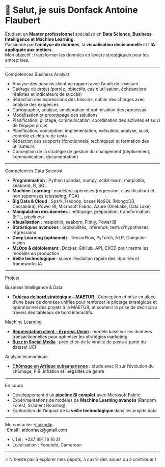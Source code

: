 # 👋 Salut, je suis Donfack Antoine Flaubert  

Étudiant en **Master professionnel** spécialisé en **Data Science, Business Intelligence et Machine Learning**.  
Passionné par l’**analyse de données**, la **visualisation décisionnelle** et l’**IA appliquée aux métiers**.  
Mon objectif : transformer les données en leviers stratégiques pour les entreprises.  

---

Compétences Business Analyst
- Analyse des besoins client en rapport avec l’audit de l’existant  
- Cadrage de projet (portée, objectifs, cas d’utilisation, échéanciers réalistes et indicateurs de succès)  
- Rédaction des expressions des besoins, cahier des charges avec analyse des exigences  
- Cartographie, analyse, amélioration et optimisation des processus  
- Modélisation et prototypage des solutions  
- Planification, pilotage, communication, coordination des activités et suivi de l’équipe projet  
- Planification, conception, implémentation, exécution, analyse, suivi, contrôle et clôture de tests  
- Rédaction des supports (fonctionnels, techniques) et formation des utilisateurs  
- Conception de la stratégie de gestion du changement (déploiement, communication, documentation)  

---
Compétences Data Scientist
- **Programmation** : Python (pandas, numpy, scikit-learn, matplotlib, seaborn), R, SQL  
- **Machine Learning** : modèles supervisés (régression, classification) et non supervisés (clustering, PCA)  
- **Big Data & Cloud** : Spark, Hadoop, bases NoSQL (MongoDB, Cassandra), Power BI, Microsoft Fabric, Azure (OneLake, Data Lake)  
- **Manipulation des données** : nettoyage, préparation, transformation (ETL, pipelines)  
- **Visualisation** : matplotlib, seaborn, Plotly, Power BI  
- **Statistiques avancées** : probabilités, inférence, tests d’hypothèses, régressions  
- **Deep Learning (optionnel)** : TensorFlow, PyTorch, NLP, Computer Vision  
- **MLOps & déploiement** : Docker, GitHub, API, CI/CD pour mettre les modèles en production  
- **Veille technologique** : suivre l’évolution rapide des librairies et frameworks IA  

---

 Projets

 Business Intelligence & Data
- [**Tableau de bord stratégique – MAETUR**](#) : Conception et mise en place d’une base de données unifiée pour renforcer le pilotage stratégique et opérationnel des projets à la MAETUR, et soutenir la prise de décision à travers des tableaux de bord interactifs.  

Machine Learning
- [**Segmentation client – Express Union**](#) : modèle basé sur les données transactionnelles pour optimiser les stratégies marketing  
- [**Buzz in Social Media**](#) : prédiction de la viralité de posts à partir du dataset UCI  

Analyse économique
- [**Chômage en Afrique subsaharienne**](#) : étude avec R sur l’évolution du chômage, PIB, inflation et inégalités de genre  

---

En cours
- Développement d’un **pipeline BI complet** avec Microsoft Fabric  
- Expérimentations de modèles de **Machine Learning avancés** (Random Forest, Gradient Boosting)  
- Exploration de l’impact de la **veille technologique** dans les projets data  

---

Me contacter
-[LinkedIn](https://www.linkedin.com/in/flaubert-antoine-donfack-1917a232)  
-Email : afdonfack@gmail.com  
- 📞 Tél : +237 691 16 16 31  
- Localisation : Yaoundé, Cameroun  

---

⭐️ N’hésite pas à explorer mes dépôts, à ouvrir des issues ou à contribuer !
